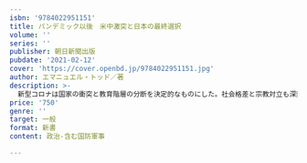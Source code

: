 ```yaml
---
isbn: '9784022951151'
title: パンデミック以後　米中激突と日本の最終選択
volume: ''
series: ''
publisher: 朝日新聞出版
pubdate: '2021-02-12'
cover: 'https://cover.openbd.jp/9784022951151.jpg'
author: エマニュエル・トッド／著
description: >-
  新型コロナは国家の衝突と教育階層の分断を決定的なものにした。社会格差と宗教対立も深刻で、「トランプ退場」後もグローバルな地殻変動は続く。この近代最大の危機とどう向き合えばよいか。世界と人類の大転換を現代最高の知性が読み解く。＜内容＞１　トランプ政権が意味したこと　　――民主主義に対する本当の脅威を見過ごしてはいけないトランプ氏は重要な大統領だった／時代が求めた「逸脱した」人物　　「上品な」装いのトランプ政策を／経済から離れてしまった民主党の主張　　まちがった意識、迷走する意識／「トランプ排除」は政策にならない　　分断を進めたのはトランプ氏か？／中国の脅威を暴いたコロナ禍　　米国はロシアを中国から引き離せ／問題解決能力がないのに力を増す「国家」　　悲劇のように語られた喜劇２　新型コロナ禍の国家と社会　　――中流階級の転落が人々の社会への認識を変えるだろう国民国家システムが勝利したわけではない／中間層も転落　　ジレジョーヌ（黄色いベスト）運動は再統合への始まり／人口問題についての日本の「幻想」　　中国は危ない国になっている／「能動的な」帰属意識／米中争覇は悪いことではない　　３　新型コロナは「戦争」ではなく「失敗」　　――グローバル化では命も生活も守れないことがはっきりしたパンデミックは不平等を加速させる／グローバル化で生活は守れない４　不自由な自由貿易　　――自由貿易の「自由」は、かつての奴隷制と関係があるトランプの方が真実を語っていた／過度の自由貿易が社会を分断／自由貿易は宗教に近い／保護主義が民主主義を取り戻す／ＷＴＯは保護主義移行機関に　　５　冷戦終結30年　　――古い資本主義が世界を覆い、欧州は第三の自壊に向かうロアは欧米に裏切られ、囲い込まれた／超大国は一つより二つの方がまし　　東西ドイツ再統一で米国は欧州をコントロールする力を失った欧州は両大戦に続く第三の自壊が起きている／共産主義崩壊で恐れるものが消え、古い資本主義が再登場６　家族制度と移民　　――女性の労働環境整備と教育への投資を日本はすべきだ日本は新自由主義に囚われている／「直系家族のゾンビ」　　島国のアイデンティティー／移民の問題は男女の関係に似ている　　問題は移民か経済か／移民を受け入れるためにも出生率の向上を　　あとがき
price: '750'
genre: ''
target: 一般
format: 新書
content: 政治-含む国防軍事

---
```

